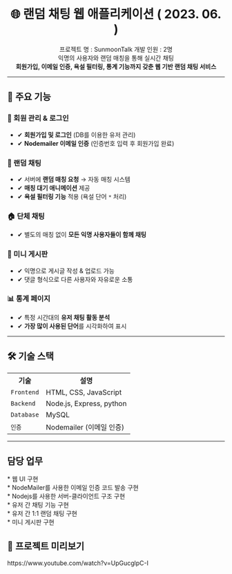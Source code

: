 <h1 align="center">🌐 랜덤 채팅 웹 애플리케이션 ( 2023. 06. )</h1>

<p align="center">
  프로젝트 명 : SunmoonTalk
  개발 인원 : 2명<br>
  익명의 사용자와 랜덤 매칭을 통해 실시간 채팅<br>
  <strong>회원가입, 이메일 인증, 욕설 필터링, 통계 기능까지 갖춘 웹 기반 랜덤 채팅 서비스</strong>
</p>

<hr>

<h2>🚀 주요 기능</h2>

<h3>🔑 회원 관리 & 로그인</h3>
<ul>
  <li>✔ <strong>회원가입 및 로그인</strong> (DB를 이용한 유저 관리)</li>
  <li>✔ <strong>Nodemailer 이메일 인증</strong> (인증번호 입력 후 회원가입 완료)</li>
</ul>

<h3>💬 랜덤 채팅</h3>
<ul>
  <li>✔ 서버에 <strong>랜덤 매칭 요청</strong> → 자동 매칭 시스템</li>
  <li>✔ <strong>매칭 대기 애니메이션</strong> 제공</li>
  <li>✔ <strong>욕설 필터링 기능</strong> 적용 (욕설 단어 <code>*</code> 처리)</li>
</ul>

<h3>🏠 단체 채팅</h3>
<ul>
  <li>✔ 별도의 매칭 없이 <strong>모든 익명 사용자들이 함께 채팅</strong></li>
</ul>

<h3>📝 미니 게시판</h3>
<ul>
  <li>✔ 익명으로 게시글 작성 & 업로드 가능</li>
  <li>✔ 댓글 형식으로 다른 사용자와 자유로운 소통</li>
</ul>

<h3>📊 통계 페이지</h3>
<ul>
  <li>✔ 특정 시간대의 <strong>유저 채팅 활동 분석</strong></li>
  <li>✔ <strong>가장 많이 사용된 단어</strong>를 시각화하여 표시</li>
</ul>

<hr>

<h2>🛠️ 기술 스택</h2>

<table>
  <tr>
    <th>기술</th>
    <th>설명</th>
  </tr>
  <tr>
    <td><code>Frontend</code></td>
    <td>HTML, CSS, JavaScript</td>
  </tr>
  <tr>
    <td><code>Backend</code></td>
    <td>Node.js, Express, python</td>
  </tr>
  <tr>
    <td><code>Database</code></td>
    <td>MySQL</td>
  </tr>
  <tr>
    <td><code>인증</code></td>
    <td>Nodemailer (이메일 인증)</td>
  </tr>
</table>

<hr>

<h2>담당 업무</h2>
* 웹 UI 구현<br>
* NodeMailer를 사용한 이메일 인증 코드 발송 구현<br>
* Nodejs를 사용한 서버-클라이언트 구조 구현<br>
* 유저 간 채팅 기능 구현<br>
* 유저 간 1:1 랜덤 채팅 구현<br>
* 미니 게시판 구현<br>

<h2>📌 프로젝트 미리보기</h2>
https://www.youtube.com/watch?v=UpGucglpC-I
